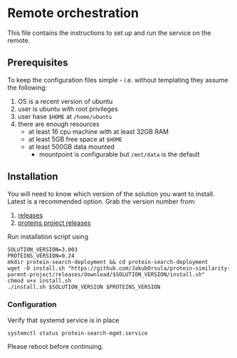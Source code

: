 # Remote orchestration

This file contains the instructions to set up and run the service on the remote.

## Prerequisites

To keep the configuration files simple - i.e. without templating they assume the following:
1. OS is a recent version of ubuntu
2. user is ubuntu with root privileges
3. user hase `$HOME` at `/home/ubuntu`
4. there are enough resources
    + at least 16 cpu machine with at least 32GB  RAM
    + at least 5GB free space at `$HOME`
    + at least 500GB data mounted
      + mountpoint is configurable but `/mnt/data` is the default

## Installation

You will need to know which version of the solution you want to install.
Latest is a recommended option.
Grab the version number from:
1. [releases](https://github.com/JakubOrsula/protein-similarity-parent-project/releases/latest)
2. [proteins project releases](https://github.com/JakubOrsula/protein-similarity-parent-project/releases/latest)

Run installation script using

```shell
SOLUTION_VERSION=3.003
PROTEINS_VERSION=0.24
mkdir protein-search-deployment && cd protein-search-deployment
wget -O install.sh "https://github.com/JakubOrsula/protein-similarity-parent-project/releases/download/$SOLUTION_VERSION/install.sh"
chmod u+x install.sh
./install.sh $SOLUTION_VERSION $PROTEINS_VERSION
```


### Configuration

Verify that systemd service is in place
```shell
systemctl status protein-search-mgmt.service
```

Please reboot before continuing.